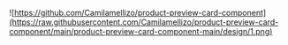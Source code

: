 ![https://github.com/Camilamellizo/product-preview-card-component](https://raw.githubusercontent.com/Camilamellizo/product-preview-card-component/main/product-preview-card-component-main/design/1.png)

